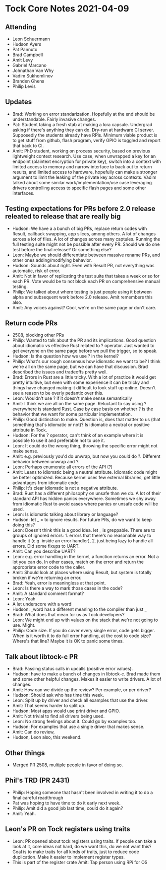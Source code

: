 # Tock Core Notes 2021-04-09

## Attending
 - Leon Schuermann
 - Hudson Ayers
 - Pat Pannuto
 - Brad Campbell
 - Amit Levy
 - Gabriel Marcano
 - Johnathan Van Why
 - Vadim Sukhomlinov
 - Branden Ghena
 - Philip Levis

## Updates

 - Brad: Working on error standarization. Hopefully at the end should be understandable. Fairly invasive changes.
 - Pat: Student taking a fresh stab at making a lora capsule. Undergrad asking if there's anything they can do. Dry-run at hardware CI server. Supposedly the students already have RPis. Minimum viable product is to get stuff from github, flash program, verify GPIO is toggled and report that back to CI.
 - Amit: PhD student, working on process security, based on previous lightweight context research. Use case, when unwrapped a key for an endpoint (plaintext encryption for private key), switch into a context with limited access to memory and narrow interface to back out to return results, and limited access to hardware, hopefully can make a stronger argument to limit the leaking of the private key across contexts. Vadim talked about some similar work/implementation/use case leveraging drivers controlling access to specific flash pages and some other interfaces.

## Testing expectations for PRs before 2.0 release releated to release that are really big
 - Hudson: We have a a bunch of big PRs, replace return codes with Result, callback swapping, app slices, among others. A lot of changes across a lot of files. A lot of changes across many captules. Running the full testing suite might not be possible after every PR. Should we do one test before the final release? Or something else?
 - Leon: Maybe we should differentiate between massive rename PRs, and other ones adding/modifying behavior.
 - Hudson: Sounds about right. Even with Result PR, not everything was automatic, risk of error.
 - Amit: Not in favor of replicating the test suite that takes a week or so for each PR. Vote would be to not block each PR on comprehensive manual testing.
 - Philip: We talked about where testing is just people using it between alpha and subsequent work before 2.0 release. Amit remembers this also.
 - Amit: Any voices against? Cool, we're on the same page or don't care.

## Return code PRs
 - 2508, blocking other PRs
 - Philip: Wanted to talk about the PR and its implications. Good question about idiomatic vs effective Rust related to ? operator. Just wanted to get everyone on the same page before we pull the trigger, so to speak.
 - Hudson: Is the question how we use ? in the kernel?
 - Philip: What's our rough consensus how idiomatic we want to be? I think we're all on the same page, but we can have that discussion. Brad described the issues and tradeoffs pretty well.
 - Brad: Errors in Rust are a little tricky. With a lot of practice it would get pretty intuitive, but even with some experience it can be tricky and things have changed making it difficult to look stuff up online. Doesn't see a reason to be overly pedantic over this.
 - Leon: Wouldn't use ? if it doesn't make sense semantically
 - Amit: I think we are all on the same page. Reluctant to say using ? everywhere is standard Rust. Case by case basis on whether ? is the behavior that we want for some particular implementation.
 - Philip: Good distinction to make. Question is, does that matter to us (that something that's idiomatic or not)? Is idiomatic a neutral or positive attribute in Tock.
 - Hudson: For the ? operator, can't think of an example where it is possible to use it and preferable not to use it.
 - Leon: It could do the wrong thing, throwing the specific error might not make sense.
 - Amit: e.g. previously you'd do unwrap, but now you could do ?. Different behavior between unwrap and ?.
 - Leon: Perhaps enumerate all errors of the API (?)
 - Amit: Leans to idiomatic being a neutral attribute. Idiomatic code might be better optimized. Because kernel uses few external libraries, get little advantages from idiomatic code.
 - Philip: It's clear idiomatic is not a negative attribute.
 - Brad: Rust has a different philosophy on unsafe than we do. A lot of their standard API has hidden panics everywhere. Sometimes we shy away from idiomatic Rust to avoid cases where panics or unsafe code will be used.
 - Leon: Is idiomatic talking about library or language?
 - Hudson: let _ = to ignore results. For future PRs, do we want to keep doing this?
 - Leon: Doesn't think this is a good idea. let _ is greppable. There are to groups of ignored errors: 1. errors that there's no reasonable way to handle it (e.g. inside an error handler), 2. just being lazy to handle all errors. Did some fixups to UART.
 - Amit: Can you describe UART?
 - Leon: e.g. error handling in the kernel, a function returns an error. Not a lot you can do. In other cases, match on the error and return the appropriate error code to the caller.
 - Amit: Should look at places where using Result, but system is totally broken if we're returning an error.
 - Brad: Yeah, error is meaningless at that point.
 - Leon: Is there a way to mark those cases in the  code?
 - Amit: A standard comment format?
 - Leon: Yeah
 - A let underscore with a word
 - Hudson: \_word has a different meaning to the compiler than just \_
 - Brad: What does that mean for us as Tock developers?
 - Leon: We might end up with values on the stack that we're not going to use. Might.
 - Philip: Code size. If you do cover every single error, code gets bigger. When is it worth it to do full error handling, at the cost to code size? Where's that line? Maybe it is OK to panic some times.

 ## Talk about libtock-c PR
 - Brad: Passing status calls in upcalls (positive error values).
 - Hudson: have to make a bunch of changes in libtock-c. Brad made them and some other helpful changes. Makes it easier to write drivers. A lot of changes.
 - Amit: How can we divide up the review? Per example, or per driver?
 - Hudson: Should ask who has time this week.
 - Leon: Split up by driver and check all examples that use the driver.
 - Amit: That seems harder to split up.
 - Hudson: Most apps would use print driver and GPIO.
 - Amit: Not trivial to find all drivers being used.
 - Leon: No strong feelings about it. Could go by examples too.
 - Hudson: For examples that use a single driver that makes sense.
 - Amit: Can do review,
 - Hudson, Leon also, this weekend.

## Other things
 - Merged PR 2508, multiple people in favor of doing so.

## Phil's TRD (PR 2431)
 - Philip: Hoping someone that hasn't been involved in writing it to do a final careful readthrough
 - Pat was hoping to have time to do it early next week.
 - Philip: Amit did a good job last time, could do it again?
 - Amit: Yeah.

## Leon's PR on Tock registers using traits
 - Leon: PR opened about tock registers using traits. If people can take a look at it, core ideas not hard, do we want this, do we not want this? Goal is to make traits for all kinds of traits, just to reduce code duplication. Make it easier to implement register types.
 - This is part of the register crate
Amit: Tap person using RPi for OS
